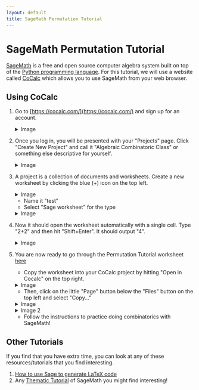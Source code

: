 ```yaml
---
layout: default
title: SageMath Permutation Tutorial
---
```


SageMath Permutation Tutorial
====

[SageMath](https://www.sagemath.org/) is a free and open source computer algebra system built on top of the [Python programming language](https://www.python.org/). For this tutorial, we will use a website called [CoCalc](https://cocalc.com/) which allows you to use SageMath from your web browser.

Using CoCalc
----

1. Go to [https://cocalc.com/](https://cocalc.com/) and sign up for an account.
    <details>
        <summary> Image </summary>
        <img src="../img/cocalc-create-account-1.png" alt="Create account button on CoCalc homepage"/>
    </details>
1. Once you log in, you will be presented with your "Projects" page. Click "Create New Project" and call it "Algebraic Combinatoric Class" or something else descriptive for yourself.
    <details>
        <summary> Image </summary>
        <img src="../img/cocalc-projects-2.png" alt="CoCalc Projects Page"/>
    </details>
1. A project is a collection of documents and worksheets. Create a new worksheet by clicking the blue (+) icon on the top left. 
    <details>
        <summary> Image </summary>
        <img src="../img/cocalc-files-3.png" alt="CoCalc Files Page"/>
    </details>
    
    - Name it "test"
    - Select "Sage worksheet" for the type
    
    <details>
        <summary> Image </summary>
        <img src="../img/cocalc-new-file-4.png" alt="CoCalc New Worksheet"/>
    </details>
1. Now it should open the worksheet automatically with a single cell. Type "2+2" and then hit "Shift+Enter". It should output "4".
    <details>
        <summary> Image </summary>
        <img src="../img/cocalc-worksheet-5.png" alt="CoCalc worksheet"/>
    </details>
1. You are now ready to go through the Permutation Tutorial worksheet [here](https://cocalc.com/share/495b25fe-5784-4f66-94ea-ecb0da67fa42/permutations-tutorial-read-only.sagews?viewer=share)
    - Copy the worksheet into your CoCalc project by hitting "Open in Cocalc" on the top right.
    
    <details>
        <summary> Image </summary>
        <img src="../img/cocalc-open-in-cocalc-6.png" alt="Open public sheet in Cocalc"/>
    </details>
    
    - Then, click on the little "Page" button below the "Files" button on the top left and select "Copy..."
    
    <details>
        <summary> Image </summary>
        <img src="../img/cocalc-file-menu-7.png" alt="File menu in Cocalc worksheet"/>
    </details>
    
    <details>
        <summary> Image 2</summary>
        <img src="../img/cocalc-copy-8.png" alt="Copy button on file menu in Cocalc worksheet"/>
    </details>
    
    - Follow the instructions to practice doing combinatorics with SageMath!

Other Tutorials
---
If you find that you have extra time, you can look at any of these resources/tutorials that you find interesting.

1. [How to use Sage to generate LaTeX code](https://cocalc.com/share/495b25fe-5784-4f66-94ea-ecb0da67fa42/Using-Sage-to-make_LaTeX.sagews?viewer=share)
1. Any [Thematic Tutorial](https://doc.sagemath.org/html/en/thematic_tutorials/index.html) of SageMath you might find interesting!
